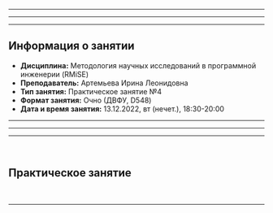 ___
___
___
## Информация о занятии
- __Дисциплина:__ Методология научных исследований в программной инженерии (RMiSE)
- __Преподаватель:__ Артемьева Ирина Леонидовна
- __Тип занятия:__ Практическое занятие №4
- __Формат занятия:__ Очно (ДВФУ, D548)
- __Дата и время занятия:__ 13.12.2022, вт (нечет.), 18:30-20:00
___
___
___

&nbsp;

## Практическое занятие

&nbsp;

___